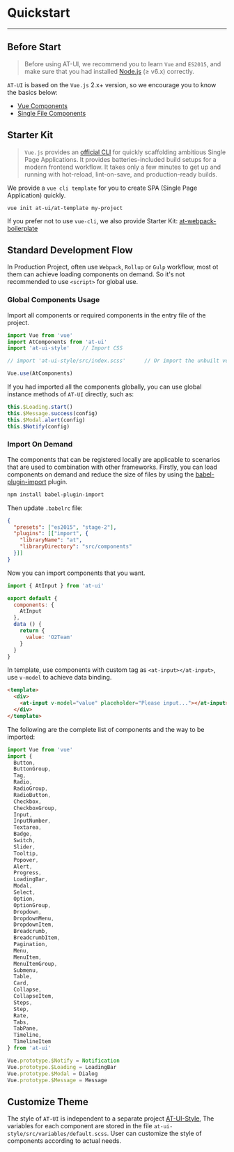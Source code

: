 
# Quickstart

----

## Before Start

> Before using AT-UI, we recommend you to learn `Vue` and `ES2015`, and make sure that you had installed [Node.js](https://nodejs.org/en/) (≥ v6.x) correctly.

`AT-UI` is based on the `Vue.js` 2.x+ version, so we encourage you to know the basics below:

- [Vue Components](https://cn.vuejs.org/v2/guide/components.html)
- [Single File Components](https://cn.vuejs.org/v2/guide/single-file-components.html)

## Starter Kit

>  `Vue.js` provides an [official CLI](https://github.com/vuejs/vue-cli) for quickly scaffolding ambitious Single Page Applications. It provides batteries-included build setups for a modern frontend workflow. It takes only a few minutes to get up and running with hot-reload, lint-on-save, and production-ready builds.

We provide a `vue cli template` for you to create SPA (Single Page Application) quickly.

```shell
vue init at-ui/at-template my-project
```

If you prefer not to use `vue-cli`, we also provide Starter Kit: [at-webpack-boilerplate](https://github.com/at-ui/at-webpack-boilerplate)

## Standard Development Flow

In Production Project, often use `Webpack`, `Rollup` or `Gulp` workflow, most ot them can achieve loading components on demand. So it's not recommended to use `<script>` for global use.

### Global Components Usage

Import all components or required components in the entry file of the project.

```js
import Vue from 'vue'
import AtComponents from 'at-ui'
import 'at-ui-style'    // Import CSS

// import 'at-ui-style/src/index.scss'      // Or import the unbuilt version of SCSS

Vue.use(AtComponents)
```

If you had imported all the components globally, you can use global instance methods of `AT-UI` directly, such as:

```js
this.$Loading.start()
this.$Message.success(config)
this.$Modal.alert(config)
this.$Notify(config)
```

### Import On Demand

The components that can be registered locally are applicable to scenarios that are used to combination with other frameworks. Firstly, you can load components on demand and reduce the size of files by using the [babel-plugin-import](https://github.com/ant-design/babel-plugin-import) plugin.

```bash
npm install babel-plugin-import
```

Then update `.babelrc` file:

```json
{
  "presets": ["es2015", "stage-2"],
  "plugins": [["import", {
    "libraryName": "at",
    "libraryDirectory": "src/components"
  }]]
}
```

Now you can import components that you want.

```js
import { AtInput } from 'at-ui'

export default {
  components: {
    AtInput
  },
  data () {
    return {
      value: 'O2Team'
    }
  }
}
```

In template, use components with custom tag as `<at-input></at-input>`, use `v-model` to achieve data binding.

```html
<template>
  <div>
    <at-input v-model="value" placeholder="Please input..."></at-input>
  </div>
</template>
```

The following are the complete list of components and the way to be imported:

```js
import Vue from 'vue'
import {
  Button,
  ButtonGroup,
  Tag,
  Radio,
  RadioGroup,
  RadioButton,
  Checkbox,
  CheckboxGroup,
  Input,
  InputNumber,
  Textarea,
  Badge,
  Switch,
  Slider,
  Tooltip,
  Popover,
  Alert,
  Progress,
  LoadingBar,
  Modal,
  Select,
  Option,
  OptionGroup,
  Dropdown,
  DropdownMenu,
  DropdownItem,
  Breadcrumb,
  BreadcrumbItem,
  Pagination,
  Menu,
  MenuItem,
  MenuItemGroup,
  Submenu,
  Table,
  Card,
  Collapse,
  CollapseItem,
  Steps,
  Step,
  Rate,
  Tabs,
  TabPane,
  Timeline,
  TimelineItem
} from 'at-ui'

Vue.prototype.$Notify = Notification
Vue.prototype.$Loading = LoadingBar
Vue.prototype.$Modal = Dialog
Vue.prototype.$Message = Message
```

## Customize Theme

The style of `AT-UI` is independent to a separate project [AT-UI-Style](https://github.com/at-ui/at-ui-style), The variables for each component are stored in the file `at-ui-style/src/variables/default.scss`. User can customize the style of components according to actual needs.
